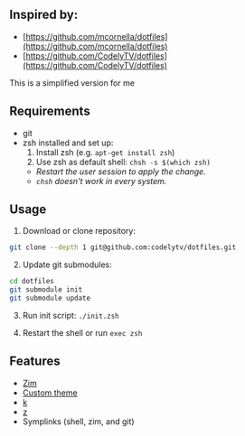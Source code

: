 ## Inspired by:

- [https://github.com/mcornella/dotfiles](https://github.com/mcornella/dotfiles)
- [https://github.com/CodelyTV/dotfiles](https://github.com/CodelyTV/dotfiles)

This is a simplified version for me

## Requirements

- git
- zsh installed and set up:
  1. Install zsh (e.g. `apt-get install zsh`)
  2. Use zsh as default shell: `chsh -s $(which zsh)`
  - _Restart the user session to apply the change._
  - _`chsh` doesn't work in every system._

## Usage

1. Download or clone repository:

```sh
git clone --depth 1 git@github.com:codelytv/dotfiles.git
```

2. Update git submodules:

```sh
cd dotfiles
git submodule init
git submodule update
```

3. Run init script: `./init.zsh`

4. Restart the shell or run `exec zsh`

## Features

- [Zim](https://github.com/zimfw/zimfw)
- [Custom theme](terminal/dbr.zsh-theme)
- [k](https://github.com/supercrabtree/k)
- [z](https://github.com/rupa/z)
- Symplinks (shell, zim, and git)
